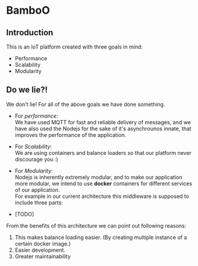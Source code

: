 # BamboO
## Introduction  
This is an IoT platform created with three goals in mind:

* Performance
* Scalability
* Modularity

## Do we lie?!
We don't lie! For all of the above goals we have done something. 
* For *performance*:  
We have used MQTT for fast and reliable delivery of messages, and we have 
also used the Nodejs for the sake of it's asynchrounos innate, that improves 
the performance of the application.

* For *Scalability*:  
We are using containers and balance loaders so that our platform never discourage you :)

* For *Modularity*:  
Nodejs is inherently extremely modular, and to make our application more 
modular, we intend to use **docker** containers for different services of our
application.  
For example in our current architecture this middleware is supposed 
to include three parts:
* [TODO]

From the benefits of this architecture we can point out following reasons:  
1. This makes balance loading easier. (By creating multiple instance of a certain
docker image.)   
2. Easier development.  
3. Greater maintainability

